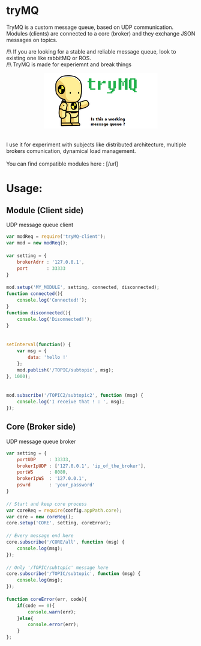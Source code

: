 # tryMQ

TryMQ is a custom message queue, based on UDP communication.<br>
Modules (clients) are connected to a core (broker) and they exchange JSON messages on topics.

/!\ If you are looking for a stable and reliable message queue, look to existing one like rabbitMQ or ROS.<br>
/!\ TryMQ is made for experiemnt and break things
<p align="center">
	<img src="https://raw.githubusercontent.com/dtanguy/tryMQ/master/img/crash_logo2.png" width="60%">
</p>

<br>
I use it for experiment with subjects like distributed architecture, multiple brokers comunication, dynamical load management.
<br>
<br>
You can find compatible modules here : [/url]


# Usage:

## Module (Client side)

UDP message queue client 

```js
var modReq = require('tryMQ-client');
var mod = new modReq();

var setting = {
	brokerAdrr : '127.0.0.1',
	port	   : 33333
}

mod.setup('MY_MODULE', setting, connected, disconnected);
function connected(){
	console.log('Connected!');
}
function disconnected(){
	console.log('Disonnected!');
}


setInterval(function() { 
	var msg = {
		data: 'hello !'
	};
	mod.publish('/TOPIC/subtopic', msg);
}, 1000);


mod.subscribe('/TOPIC2/subtopic2', function (msg) {
	console.log('I receive that ! : ', msg);
});
```

## Core (Broker side)

UDP message queue broker

```js
var setting = {
	portUDP 	: 33333,
	brokerIpUDP	: ['127.0.0.1', 'ip_of_the_broker'],
	portWS 		: 8080,
	brokerIpWS 	: '127.0.0.1',
	pswrd 		: 'your_password'
}

// Start and keep core process
var coreReq = require(config.appPath.core);
var core = new coreReq();
core.setup('CORE', setting, coreError);

// Every message end here
core.subscribe('/CORE/all', function (msg) {
	console.log(msg);
});

// Only '/TOPIC/subtopic' message here
core.subscribe('/TOPIC/subtopic', function (msg) {
	console.log(msg);
});

function coreError(err, code){
	if(code == 0){
		console.warn(err);
	}else{
		console.error(err);
	}
};
```

